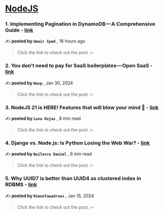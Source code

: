 
<h1><a href=https://medium.com/tag/nodejs/recommended target="_blank" rel="noopener noreferrer">NodeJS</a></h1>
<h3>1. Implementing Pagination in DynamoDB — A Comprehensive Guide - <a href=https://medium.com/@umairian/implementing-pagination-in-dynamodb-a-comprehensive-guide-5fe4fe153688?source=tag_recommended_feed---------0-84----------nodejs----------66ccb3c6_f9fb_4205_a2b1_0723117f38d3------- target="_blank" rel="noopener noreferrer">link</a></h3>

✍️ **posted by `Umair Syed`** <date> , 18 hours ago</date>

<blockquote>Click the link to check out the post. ⌲</blockquote>

<h3>2. You don’t need to pay for SaaS boilerplates — Open SaaS - <a href=https://medium.com/@WaspLang/you-dont-need-to-pay-for-saas-boilerplates-open-saas-f4ee70bbe848?source=tag_recommended_feed---------1-107----------nodejs----------66ccb3c6_f9fb_4205_a2b1_0723117f38d3------- target="_blank" rel="noopener noreferrer">link</a></h3>

✍️ **posted by `Wasp`** <date> , Jan 30, 2024</date>

<blockquote>Click the link to check out the post. ⌲</blockquote>

<h3>3. NodeJS 21 is HERE! Features that will blow your mind 🤯 - <a href=https://medium.com/javascript-in-plain-english/nodejs-21-is-here-features-that-will-blow-your-mind-fd996c8f0365?source=tag_recommended_feed---------2-85----------nodejs----------66ccb3c6_f9fb_4205_a2b1_0723117f38d3------- target="_blank" rel="noopener noreferrer">link</a></h3>

✍️ **posted by `Luna Rojas`** <date> , 8 min read</date>

<blockquote>Click the link to check out the post. ⌲</blockquote>

<h3>4. Django vs. Node.js: Is Python Losing the Web War? - <a href=https://medium.com/@danielbuilescu/django-vs-node-js-is-python-losing-the-web-war-a24a8309c35f?source=tag_recommended_feed---------3-84----------nodejs----------66ccb3c6_f9fb_4205_a2b1_0723117f38d3------- target="_blank" rel="noopener noreferrer">link</a></h3>

✍️ **posted by `Builescu Daniel`** <date> , 6 min read</date>

<blockquote>Click the link to check out the post. ⌲</blockquote>

<h3>5. Why UUID7 is better than UUID4 as clustered index in RDBMS - <a href=https://medium.com/itnext/why-uuid7-is-better-than-uuid4-as-clustered-index-edb02bf70056?source=tag_recommended_feed---------4-107----------nodejs----------66ccb3c6_f9fb_4205_a2b1_0723117f38d3------- target="_blank" rel="noopener noreferrer">link</a></h3>

✍️ **posted by `RimonTawadrous`** <date> , Jan 15, 2024</date>

<blockquote>Click the link to check out the post. ⌲</blockquote>

